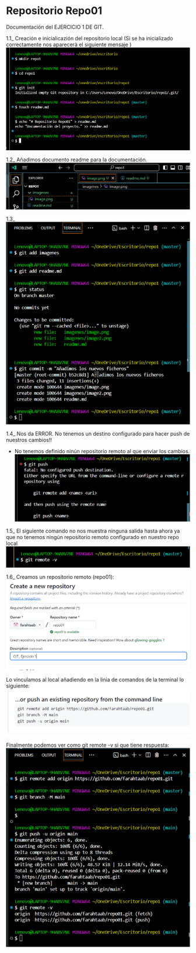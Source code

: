 # Repositorio Repo01
Documentación del EJERCICIO 1 DE GIT.

1.1_ Creación e inicialicazión del repositorio local (Si se ha inicializado correctamente nos aparecerà el siguiente mensaje
)
![Imagen 1](imagenes\image.png)

1.2_ Añadimos documento readme para la documentación.
![Imagen 2](imagenes\image2.png)

1.3_ 
![Imagen 2](imagenes\image3.png)

1.4_
Nos da ERROR. No tenemos un destino configurado para hacer push de nuestros cambios!! 
* No tenemos definido ninún repositorio remoto al que enviar los cambios.
![Imagen 4](imagenes\image4.png)

1.5_
El siguiente comando no nos muestra ninguna salida hasta ahora ya que no tenemos ningún repositorio remoto configurado en nuestro repo local
![Imagen 5](imagenes\image5.png)

1.6_
Creamos un repositorio remoto (repo01):
![Imagen 6](imagenes\image6.png)

Lo vinculamos al local añadiendo en la linia de comandos de la terminal lo siguiente: 
![Imagen 7](imagenes\image7.png)

Finalmente podemos ver como git remote -v si que tiene respuesta:
![Imagen 8](imagenes\image8.png)
